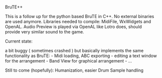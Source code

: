 BruTE++

This is a follow up for the python based BruTE in C++. No external binaries are used anymore.
Libraries needed to compile: MidiFile, WxWidgets and OpenAL. 
Audio Preview is played via OpenAL like Lotro does, should provide very similar sound to the game.


Current state: 

a bit buggy ( sometimes crashed ) but basically implements the same functionality as BruTE: 
    - Midi loading, ABC exporting
    - editing a text window for the arrangement
    - Band View for graphical arrangement
    - ...
    
Still to come (hopefully): Humanization, easier Drum Sample handling

